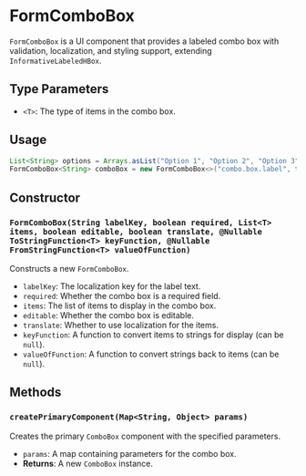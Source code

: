 # FormComboBox

`FormComboBox` is a UI component that provides a labeled combo box with validation, localization, and styling support, extending `InformativeLabeledHBox`.

## Type Parameters

- `<T>`: The type of items in the combo box.

## Usage

```java
List<String> options = Arrays.asList("Option 1", "Option 2", "Option 3");
FormComboBox<String> comboBox = new FormComboBox<>("combo.box.label", false, options, false, false, null, null);
```

## Constructor

### `FormComboBox(String labelKey, boolean required, List<T> items, boolean editable, boolean translate, @Nullable ToStringFunction<T> keyFunction, @Nullable FromStringFunction<T> valueOfFunction)`

Constructs a new `FormComboBox`.

- `labelKey`: The localization key for the label text.
- `required`: Whether the combo box is a required field.
- `items`: The list of items to display in the combo box.
- `editable`: Whether the combo box is editable.
- `translate`: Whether to use localization for the items.
- `keyFunction`: A function to convert items to strings for display (can be `null`).
- `valueOfFunction`: A function to convert strings back to items (can be `null`).

## Methods

### `createPrimaryComponent(Map<String, Object> params)`

Creates the primary `ComboBox` component with the specified parameters.

- `params`: A map containing parameters for the combo box.
- **Returns**: A new `ComboBox` instance.
